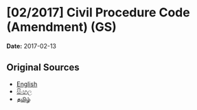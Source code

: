 # [02/2017] Civil Procedure Code (Amendment) (GS)

**Date:** 2017-02-13

## Original Sources

- [English](https://documents.gov.lk/view/bills/2017/2/02-2017_E.pdf)
- [සිංහල](https://documents.gov.lk/view/bills/2017/2/02-2017_S.pdf)
- [தமிழ்](https://documents.gov.lk/view/bills/2017/2/02-2017_T.pdf)
